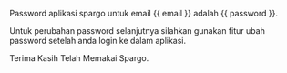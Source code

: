 Password aplikasi spargo untuk email {{ email }} adalah {{ password }}.

Untuk perubahan password selanjutnya silahkan gunakan fitur ubah password setelah anda login ke dalam aplikasi.

Terima Kasih Telah Memakai Spargo.
